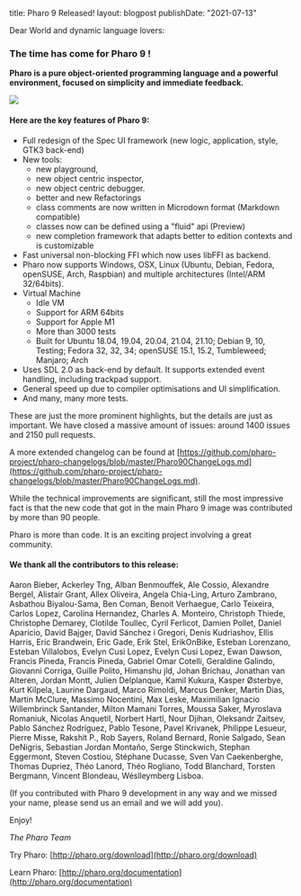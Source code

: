 title: Pharo 9 Released!layout: blogpostpublishDate: "2021-07-13"Dear World and dynamic language lovers: ### The time has come for Pharo 9 !**Pharo is a pure object-oriented programming language and a powerful environment, focused on simplicity and immediate feedback.**![](https://files.pharo.org/web-images/news/p9.png)#### Here are the key features of Pharo 9:   - Full redesign of the Spec UI framework \(new logic, application, style, GTK3 back-end\)- New tools:  - new playground,  - new object centric inspector,  - new object centric debugger.  - better and new Refactorings  - class comments are now written in Microdown format \(Markdown compatible\)  - classes now can be defined using a "fluid" api \(Preview\)  - new completion framework that adapts better to edition contexts and is customizable- Fast universal non-blocking FFI which now uses libFFI as backend.- Pharo now supports Windows, OSX, Linux \(Ubuntu, Debian, Fedora, openSUSE, Arch, Raspbian\) and multiple architectures \(Intel/ARM 32/64bits\).- Virtual Machine  - Idle VM  - Support for ARM 64bits  - Support for Apple M1  - More than 3000 tests  - Built for Ubuntu 18.04, 19.04, 20.04, 21.04, 21.10; Debian 9, 10, Testing; Fedora 32, 32, 34; openSUSE 15.1, 15.2, Tumbleweed; Manjaro; Arch- Uses SDL 2.0 as back-end by default. It supports extended event handling, including trackpad support.- General speed up due to compiler optimisations and UI simplification.- And many, many more tests.These are just the more prominent highlights, but the details are just as important. We have closed a massive amount of issues: around 1400 issues and 2150 pull requests.A more extended changelog can be found at [https://github.com/pharo-project/pharo-changelogs/blob/master/Pharo90ChangeLogs.md](https://github.com/pharo-project/pharo-changelogs/blob/master/Pharo90ChangeLogs.md).While the technical improvements are significant, still the most impressive fact is that the new code that got in the main Pharo 9 image was contributed by more than 90 people.Pharo is more than code. It is an exciting project involving a great community. #### We thank all the contributors to this release:Aaron Bieber, Ackerley Tng, Alban Benmouffek, Ale Cossio, Alexandre Bergel, Alistair Grant, Allex Oliveira, Angela Chia-Ling, Arturo Zambrano, Asbathou Biyalou-Sama, Ben Coman, Benoit Verhaegue, Carlo Teixeira, Carlos Lopez, Carolina Hernandez, Charles A. Monteiro, Christoph Thiede, Christophe Demarey, Clotilde Toullec, Cyril Ferlicot, Damien Pollet, Daniel Aparicio, David Bajger, David Sánchez i Gregori, Denis Kudriashov, Ellis Harris, Eric Brandwein, Eric Gade, Erik Stel, ErikOnBike, Esteban Lorenzano, Esteban Villalobos, Evelyn Cusi Lopez, Evelyn Cusi Lopez, Ewan Dawson, Francis Pineda, Francis Pineda, Gabriel Omar Cotelli, Geraldine Galindo, Giovanni Corriga, Guille Polito, Himanshu jld, Johan Brichau, Jonathan van Alteren, Jordan Montt, Julien Delplanque, Kamil Kukura, Kasper Østerbye, Kurt Kilpela, Laurine Dargaud, Marco Rimoldi, Marcus Denker, Martin Dias, Martin McClure, Massimo Nocentini, Max Leske, Maximilian Ignacio Willembrinck Santander, Milton Mamani Torres, Moussa Saker, Myroslava Romaniuk, Nicolas Anquetil, Norbert Hartl, Nour Djihan, Oleksandr Zaitsev, Pablo Sánchez Rodríguez, Pablo Tesone, Pavel Krivanek, Philippe Lesueur, Pierre Misse, Rakshit P., Rob Sayers, Roland Bernard, Ronie Salgado, Sean DeNigris, Sebastian Jordan Montaño, Serge Stinckwich, Stephan Eggermont, Steven Costiou, Stéphane Ducasse, Sven Van Caekenberghe, Thomas Dupriez, Théo Lanord, Théo Rogliano, Todd Blanchard, Torsten Bergmann, Vincent Blondeau, Wéslleymberg Lisboa. \(If you contributed with Pharo 9 development in any way and we missed your name, please send us an email and we will add you\).Enjoy!_The Pharo Team_Try Pharo: [http://pharo.org/download](http://pharo.org/download)Learn Pharo: [http://pharo.org/documentation](http://pharo.org/documentation)